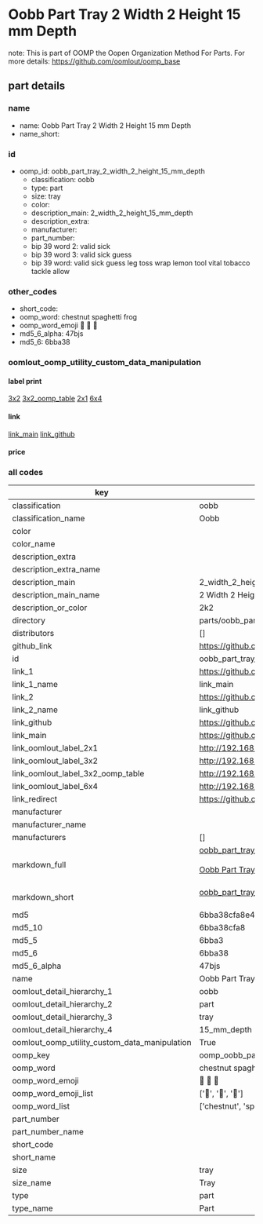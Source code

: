 # Oobb Part Tray 2 Width 2 Height 15 mm Depth  

note: This is part of OOMP the Oopen Organization Method For Parts. For more details: https://github.com/oomlout/oomp_base

##  part details
  







### name
* name: Oobb Part Tray 2 Width 2 Height 15 mm Depth
* name_short: 
### id
* oomp_id: oobb_part_tray_2_width_2_height_15_mm_depth
  * classification: oobb
  * type: part
  * size: tray
  * color: 
  * description_main: 2_width_2_height_15_mm_depth
  * description_extra: 
  * manufacturer: 
  * part_number: 
  * bip 39 word 2: valid sick
  * bip 39 word 3: valid sick guess
  * bip 39 word: valid sick guess leg toss wrap lemon tool vital tobacco tackle allow

### other_codes
* short_code: 
* oomp_word: chestnut spaghetti frog
* oomp_word_emoji :chestnut: :spaghetti: :frog:
* md5_6_alpha: 47bjs
* md5_6: 6bba38






### oomlout_oomp_utility_custom_data_manipulation
#### label print
[3x2](http://192.168.1.245:1112/?label=oomp%2047bjs)
[3x2_oomp_table](http://192.168.1.108:1112/?label=oomp%2047bjs)
[2x1](http://192.168.1.242:1112/?label=oomp%2047bjs)
[6x4](http://192.168.1.55:1112/?label=oomp%2047bjs)    

#### link

[link_main](https://github.com/oomlout/oomlout_oomp_version_1_messy/tree/main/parts/oobb_part_tray_2_width_2_height_15_mm_depth) [link_github](https://github.com/oomlout/oomlout_oomp_version_1_messy/tree/main/parts/oobb_part_tray_2_width_2_height_15_mm_depth)                             

#### price







### all codes 
| key | value |  
| --- | --- |  
| classification | oobb |  
| classification_name | Oobb |  
| color |  |  
| color_name |  |  
| description_extra |  |  
| description_extra_name |  |  
| description_main | 2_width_2_height_15_mm_depth |  
| description_main_name | 2 Width 2 Height 15 mm Depth |  
| description_or_color | 2k2 |  
| directory | parts/oobb_part_tray_2_width_2_height_15_mm_depth |  
| distributors | [] |  
| github_link | https://github.com/oomlout/oomlout_oomp_part_src/tree/main/parts/oobb_part_tray_2_width_2_height_15_mm_depth |  
| id | oobb_part_tray_2_width_2_height_15_mm_depth |  
| link_1 | https://github.com/oomlout/oomlout_oomp_version_1_messy/tree/main/parts/oobb_part_tray_2_width_2_height_15_mm_depth |  
| link_1_name | link_main |  
| link_2 | https://github.com/oomlout/oomlout_oomp_version_1_messy/tree/main/parts/oobb_part_tray_2_width_2_height_15_mm_depth |  
| link_2_name | link_github |  
| link_github | https://github.com/oomlout/oomlout_oomp_version_1_messy/tree/main/parts/oobb_part_tray_2_width_2_height_15_mm_depth |  
| link_main | https://github.com/oomlout/oomlout_oomp_version_1_messy/tree/main/parts/oobb_part_tray_2_width_2_height_15_mm_depth |  
| link_oomlout_label_2x1 | http://192.168.1.242:1112/?label=oomp%2047bjs |  
| link_oomlout_label_3x2 | http://192.168.1.245:1112/?label=oomp%2047bjs |  
| link_oomlout_label_3x2_oomp_table | http://192.168.1.108:1112/?label=oomp%2047bjs |  
| link_oomlout_label_6x4 | http://192.168.1.55:1112/?label=oomp%2047bjs |  
| link_redirect | https://github.com/oomlout/oomlout_oomp_version_1_messy/tree/main/parts/oobb_part_tray_2_width_2_height_15_mm_depth |  
| manufacturer |  |  
| manufacturer_name |  |  
| manufacturers | [] |  
| markdown_full | [oobb_part_tray_2_width_2_height_15_mm_depth](none)<br>[](none)<br>[Oobb Part Tray 2 Width 2 Height 15 Mm Depth](none)<br><br> |  
| markdown_short | [oobb_part_tray_2_width_2_height_15_mm_depth](none)<br><br> |  
| md5 | 6bba38cfa8e4affbf872d7f4cef1f786 |  
| md5_10 | 6bba38cfa8 |  
| md5_5 | 6bba3 |  
| md5_6 | 6bba38 |  
| md5_6_alpha | 47bjs |  
| name | Oobb Part Tray 2 Width 2 Height 15 mm Depth |  
| oomlout_detail_hierarchy_1 | oobb |  
| oomlout_detail_hierarchy_2 | part |  
| oomlout_detail_hierarchy_3 | tray |  
| oomlout_detail_hierarchy_4 | 15_mm_depth |  
| oomlout_oomp_utility_custom_data_manipulation | True |  
| oomp_key | oomp_oobb_part_tray_2_width_2_height_15_mm_depth |  
| oomp_word | chestnut spaghetti frog |  
| oomp_word_emoji | :chestnut: :spaghetti: :frog: |  
| oomp_word_emoji_list | [':chestnut:', ':spaghetti:', ':frog:'] |  
| oomp_word_list | ['chestnut', 'spaghetti', 'frog'] |  
| part_number |  |  
| part_number_name |  |  
| short_code |  |  
| short_name |  |  
| size | tray |  
| size_name | Tray |  
| type | part |  
| type_name | Part |  
